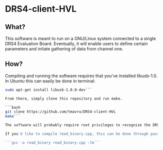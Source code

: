 # DRS4-client-HVL

## What? 

This software is meant to run on a GNU/Linux system connected to a single DRS4 Evaluation Board. Eventually, it will enable users to define certain parameters and initate gathering of data from channel one. 

## How? 

Compiling and running the software requires that you've installed libusb-1.0. In Ubuntu this can easily be done in terminal:

```bash
sudo apt-get install libusb-1.0.0-dev```

From there, simply clone this repository and run make. 

```bash
git clone https://github.com/tmavro/DRS4-client-HVL
make```

The software will probably require root privileges to recognize the DRS4 EB. 

If you'd like to compile read_binary.cpp, this can be done through passing the following command: 

```gcc -o read_binary read_binary.cpp -lm```

